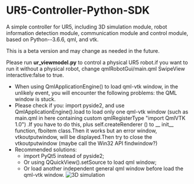 # UR5-Controller-Python-SDK

A simple controller for UR5, including 3D simulation module, robot information detection module, communication module and control module, based on Python--3.6.6, qml, and vtk.

This is a beta version and may change as needed in the future.

Please run **ur_viewmodel.py** to control a physical UR5 robot.if you want to run it without a physical robot, change qmlRobotGui/main.qml SwipeView interactive:false to true.

 - When using QmlApplicationEngine() to load qml-vtk window, in the unlikely event, you will encounter the following problems: the QML window is stuck.
 - Please check if you: import pyside2, and use QmlApplicationEngine().load to load only one qml-vtk window (such as main.qml in here containing custom qmlRegisterType "import QmlVTK 1.0") .If you have to do this, plus self.createRenderer () to __ init__ function, fboitem class.Then it works but an error window, vtkoutputwindow, will be displayed.Then try to close the vtkoutputwindow (maybe call the Win32 API findwindow?)
 - Recommended solutions:
    - import PyQt5 instead of pyside2;
    - Or using QQuickView().setSource to load qml window;
    - Or load another independent general qml window before load the qml-vtk window.
![3D simulation](https://github.com/XuhengChai/UR5-Controller-Python-SDK/blob/main/gif/ur%20controller.gif)
